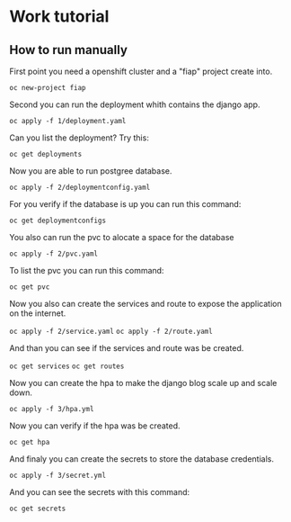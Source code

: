 # Work tutorial

## How to run manually

First point you need a openshift cluster and a "fiap" project create into.

`oc new-project fiap`

Second you can run the deployment whith contains the django app.

`oc apply -f 1/deployment.yaml`

Can you list the deployment? Try this:

`oc get deployments`

Now you are able to run postgree database.

`oc apply -f 2/deploymentconfig.yaml`

For you verify if the database is up you can run this command:

`oc get deploymentconfigs`

You also can run the pvc to alocate a space for the database

`oc apply -f 2/pvc.yaml`

To list the pvc you can run this command:

`oc get pvc`

Now you also can create the services and route to expose the application on the internet.

`oc apply -f 2/service.yaml`
`oc apply -f 2/route.yaml`

And than you can see if the services and route was be created.

`oc get services`
`oc get routes`

Now you can create the hpa to make the django blog scale up and scale down.

`oc apply -f 3/hpa.yml`

Now you can verify if the hpa was be created.

`oc get hpa`

And finaly you can create the secrets to store the database credentials.

`oc apply -f 3/secret.yml`

And you can see the secrets with this command:

`oc get secrets`
